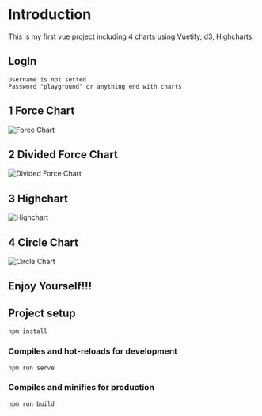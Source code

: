 # Introduction
This is my first vue project including 4 charts using Vuetify, d3, Highcharts.

## LogIn
```
Username is not setted
Password "playground" or anything end with charts
```

## 1 Force Chart
![](https://github.com/LonginusJi/VueProject/raw/master/img/ForceChart.png "Force Chart")

## 2 Divided Force Chart
![](https://github.com/LonginusJi/VueProject/raw/master/img/DividedForce.png "Divided Force Chart")

## 3 Highchart
![](https://github.com/LonginusJi/VueProject/raw/master/img/Highchart.png "Highchart")

## 4 Circle Chart
![](https://github.com/LonginusJi/VueProject/raw/master/img/CircleChart.png "Circle Chart")

## Enjoy Yourself!!!

## Project setup
```
npm install
```

### Compiles and hot-reloads for development
```
npm run serve
```

### Compiles and minifies for production
```
npm run build
```

